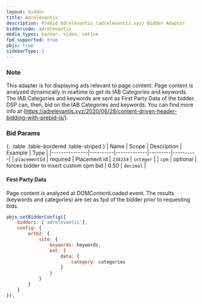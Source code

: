 ```yaml
---
layout: bidder
title: Adrelevantis
description: Prebid Adrelevantis (adrelevantis.xyz) Bidder Adaptor
biddercode: adrelevantis
media_types: banner, video, native
fpd_supported: true
pbjs: true
sidebarType: 1
---
```


### Note

This adapter is for displaying ads relevant to page content. Page content is analyzed dynamically in realtime to get its IAB Categories and keywords. The IAB Categories and keywords are sent as First Party Data of the bidder. DSP can, then, bid on the IAB Categories and keywords. You can find more info at (https://adrelevantis.xyz/2020/06/28/content-driven-header-bidding-with-prebid-js/).

### Bid Params

{: .table .table-bordered .table-striped }
| Name          | Scope    | Description | Example | Type     |
|---------------|----------|-------------|---------|----------|
| `placementId` | required |  Placement id          | `234234`   | `integer` |
| `cpm`         | optional | forces bidder to insert custom cpm bid            |   0.50      | `decimal`  |

#### First Party Data

Page content is analyzed at DOMContentLoaded event. The results (keywords and categories) are set as fpd of the bidder prior to requesting bids.

```javascript
pbjs.setBidderConfig({
    bidders: ['adrelevantis'],
    config: {
        ortb2: {
            site: {
                keywords: keywords,
                ext: {
                    data: {
                        category: categories
                    }
                }
            }
        }
    }
});
```
